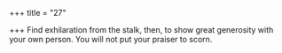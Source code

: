 +++
title = "27"

+++
Find exhilaration from the stalk, then, to show great generosity with  your own person.
You will not put your praiser to scorn.